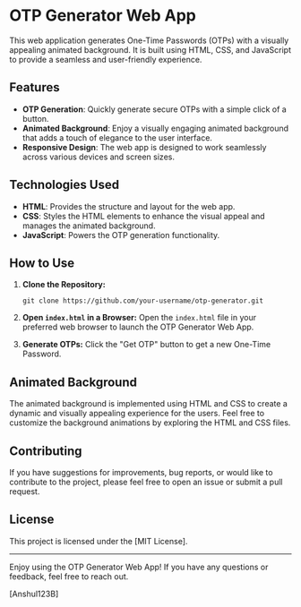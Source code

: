 # OTP Generator Web App

This web application generates One-Time Passwords (OTPs) with a visually appealing animated background. It is built using HTML, CSS, and JavaScript to provide a seamless and user-friendly experience.

## Features

- **OTP Generation**: Quickly generate secure OTPs with a simple click of a button.
- **Animated Background**: Enjoy a visually engaging animated background that adds a touch of elegance to the user interface.
- **Responsive Design**: The web app is designed to work seamlessly across various devices and screen sizes.

## Technologies Used

- **HTML**: Provides the structure and layout for the web app.
- **CSS**: Styles the HTML elements to enhance the visual appeal and manages the animated background.
- **JavaScript**: Powers the OTP generation functionality.

## How to Use

1. **Clone the Repository:**
   ```
   git clone https://github.com/your-username/otp-generator.git
   ```

2. **Open `index.html` in a Browser:**
   Open the `index.html` file in your preferred web browser to launch the OTP Generator Web App.

3. **Generate OTPs:**
   Click the "Get OTP" button to get a new One-Time Password.

## Animated Background

The animated background is implemented using HTML and CSS to create a dynamic and visually appealing experience for the users. Feel free to customize the background animations by exploring the HTML and CSS files.

## Contributing

If you have suggestions for improvements, bug reports, or would like to contribute to the project, please feel free to open an issue or submit a pull request.

## License

This project is licensed under the [MIT License].

---

Enjoy using the OTP Generator Web App! If you have any questions or feedback, feel free to reach out.

[Anshul123B]
